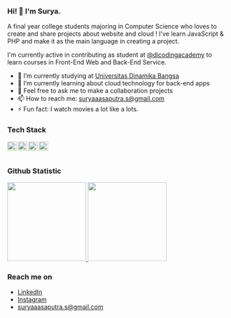 ### Hi! 👋 I'm Surya.

A final year college students majoring in Computer Science who loves to create and share projects about website and cloud ! I've learn JavaScript & PHP and make it as the main language in creating a project.

I'm currently active in contributing as student at <a href="https://github.com/dicodingacademy">@dicodingacademy</a> to learn courses in Front-End Web and Back-End Service.

- 🔭 I’m currently studying at <a href="https://unama.ac.id/">Universitas Dinamika Bangsa</a>
- 🌱 I’m currently learning about cloud technology for back-end apps
- 💬 Feel free to ask me to make a collaboration projects
- 📫 How to reach me: suryaaasaputra.s@gmail.com
- ⚡ Fun fact: I watch movies a lot like a lots.

### Tech Stack
  <a href="#"><img align="left" alt="JavaScript" title="JavaScript" width="21px" src="https://upload.wikimedia.org/wikipedia/commons/9/99/Unofficial_JavaScript_logo_2.svg" /></a>
  <a href="https://nodejs.org/"><img align="left" alt="NodeJS" title="NodeJS" width="21px" src="https://seeklogo.com/images/N/nodejs-logo-FBE122E377-seeklogo.com.png" /></a>
  <a href="https://laravel.com/"><img align="left" alt="Laravel" title="Laravel" width="21px" src="https://cdn.worldvectorlogo.com/logos/laravel-2.svg" /></a>
  <a href="https://go.dev"><img align="left" alt="Go" title="Go" width="21px" src="https://cdn.worldvectorlogo.com/logos/go-6.svg" /></a>

  <br>
  <br>
  
### Github Statistic
<p align="left">
<a href="https://github.com/suryaasaputra">
  <img height="180em" src="https://github-readme-stats-eight-theta.vercel.app/api?username=suryaasaputra&show_icons=true&theme=algolia&include_all_commits=true&count_private=true"/>
  <img height="180em" src="https://github-readme-stats-eight-theta.vercel.app/api/top-langs/?username=suryaasaputra&layout=compact&langs_count=8&theme=algolia"/>
</a>
</p>

### Reach me on
- <a href="https://www.linkedin.com/in/surya-maulana-saputra-93a306136/">LinkedIn</a>
- <a href="https://www.instagram.com/suryaa_saputra/">Instagram</a>
- suryaaasaputra.s@gmail.com
